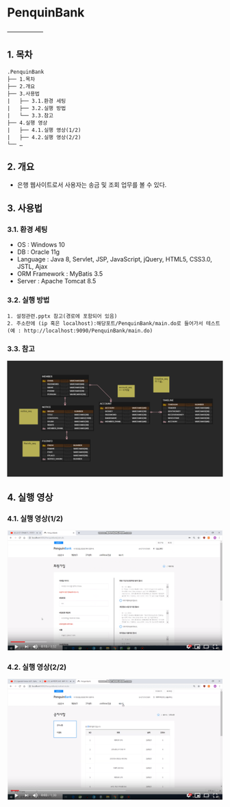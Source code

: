 # PenquinBank
——————
## 1. 목차
```
.PenquinBank
├── 1.목차
├── 2.개요
├── 3.사용법
|   ├── 3.1.환경 세팅
|   ├── 3.2.실행 방법
|   └── 3.3.참고
├── 4.실행 영상
|   ├── 4.1.실행 영상(1/2)
|   ├── 4.2.실행 영상(2/2)
└── …
```


## 2. 개요
 - 은행 웹사이트로서 사용자는 송금 및 조회 업무를 볼 수 있다.

## 3. 사용법
### 3.1. 환경 세팅
- OS : Windows 10
- DB : Oracle 11g
- Language : Java 8, Servlet, JSP, JavaScript, jQuery, HTML5, CSS3.0, JSTL, Ajax
- ORM Framework : MyBatis 3.5
- Server : Apache Tomcat 8.5


### 3.2. 실행 방법
```
1. 설정관련.pptx 참고(경로에 포함되어 있음)
2. 주소란에 (ip 혹은 localhost):해당포트/PenquinBank/main.do로 들어가서 테스트
(예 : http://localhost:9090/PenquinBank/main.do)
```
### 3.3. 참고
![ex_screenshot](./DB.PNG)

## 4. 실행 영상
### 4.1. 실행 영상(1/2)
 [![video](./PenquinBankYoutube1.PNG)](https://www.youtube.com/watch?v=1qMqCYudnPQ)
 ### 4.2. 실행 영상(2/2)
[![video](./PenquinBankYoutube2.PNG)](https://www.youtube.com/watch?v=iL35ZAxQMJM)

